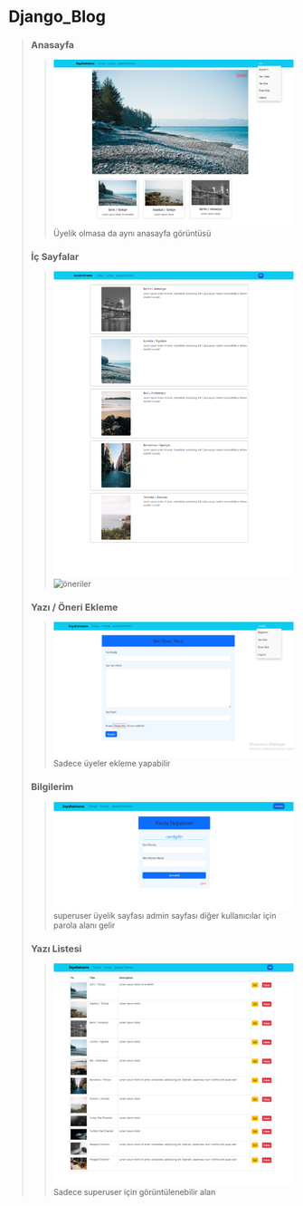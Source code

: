 # Django_Blog
> ### Anasayfa
>> ![Anasayfa](Blog_pr/anasayfa.png)
>> Üyelik olmasa da aynı anasayfa görüntüsü
>
> ### İç Sayfalar 
>> ![yurtdışı](Blog_pr/yurtdışı.png)
>> ![öneriler](Blog_pr/öneriler.png)
>
> ### Yazı / Öneri Ekleme
>> ![ekleme](Blog_pr/yazı-ekleme.png)
>> Sadece üyeler ekleme yapabilir
>
> ### Bilgilerim 
>> ![bilgilerim](Blog_pr/bilgilerim.png)
>> superuser üyelik sayfası admin sayfası diğer kullanıcılar için parola alanı gelir
> 
> ### Yazı Listesi
>> ![yazı-list](Blog_pr/yazı%20listesi.png)
>> Sadece superuser için görüntülenebilir alan
>